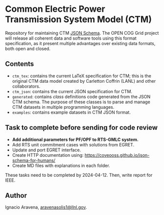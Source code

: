 # Common Electric Power Transmission System Model (CTM)

Repository for maintaining CTM [JSON Schema](https://json-schema.org/). The OPEN COG Grid project
will release all coherent data and software tools using this format specification, as it present
multiple advantages over existing data formats, both open and closed.

## Contents

* `ctm_tex`: contains the current LaTeX specification for CTM; this is the original CTM data model
  created by Carletton Coffrin (LANL) and other collaborators.
* `ctm_json`: contains the current JSON specification for CTM.
* `generated`: contains *class* definitions code generated from the JSON CTM schema. The purpose of
  these classes is to parse and manage CTM datasets in multiple programming languages.
* `examples`: contains example datasets in CTM JSON format.

## Task to complete before sending for code review

* **Add additional parameters for PF/OPF to RTS-GMLC system.**
* Add RTS unit commitment cases with solutions from EGRET.
* Update and port EGRET interface.
* Create HTTP documentation using: https://coveooss.github.io/json-schema-for-humans/
* Create MD files with explanations in each folder.

These tasks need to be completed by 2024-04-12. Then, write report for IEEE.

## Author
Ignacio Aravena, aravenasolis1@llnl.gov.
